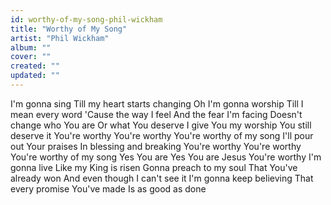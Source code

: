 ```yaml
---
id: worthy-of-my-song-phil-wickham
title: "Worthy of My Song"
artist: "Phil Wickham"
album: ""
cover: ""
created: ""
updated: ""
---
```


I'm gonna sing
Till my heart starts changing
Oh I'm gonna worship
Till I mean every word
'Cause the way I feel
And the fear I'm facing
Doesn't change who You are
Or what You deserve
I give You my worship
You still deserve it
You're worthy
You're worthy
You're worthy of my song
I'll pour out Your praises
In blessing and breaking
You're worthy
You're worthy
You're worthy of my song
Yes You are
Yes You are Jesus
You're worthy
I'm gonna live
Like my King is risen
Gonna preach to my soul
That You've already won
And even though I can't see it
I'm gonna keep believing
That every promise You've made
Is as good as done